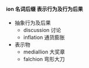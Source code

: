 #### ion 名词后缀 表示行为及行为后果

- 抽象行为及后果
	- discussion 讨论
	- inflation 通货膨胀
- 表示物 
	- mediallion 大奖章
	- falchion 弯形大刀